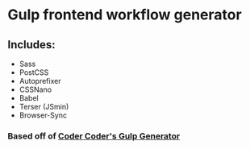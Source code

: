 # Gulp frontend workflow generator

## Includes: 
- Sass
- PostCSS
- Autoprefixer
- CSSNano
- Babel
- Terser (JSmin)
- Browser-Sync

### Based off of [Coder Coder's Gulp Generator](https://github.com/thecodercoder/generator-gulp-sass-boilerplate)